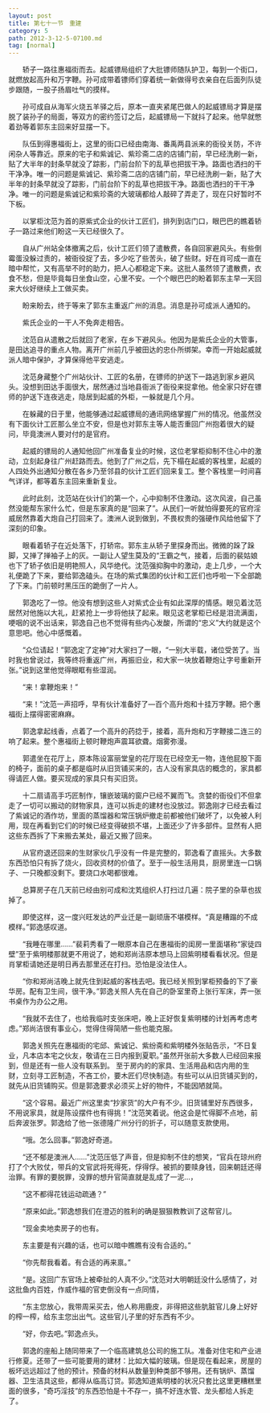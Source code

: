 ```yaml
---
layout: post
title: 第七十一节　重建
category: 5
path: 2012-3-12-5-07100.md
tag: [normal]
---
```


　　轿子一路往惠福街而去。起威镖局组织了大批镖师随队护卫，每到一个街口，就燃放起高升和万字鞭。孙可成带着镖师们穿着统一新做得号衣亲自在后面列队徒步跟随，一股子扬眉吐气的摸样。

　　孙可成自从海军火烧五羊驿之后，原本一直夹紧尾巴做人的起威镖局才算是摆脱了装孙子的局面，等双方的密约签订之后，起威镖局一下就抖了起来。他早就憋着劲等着郭东主回来好显摆一下。

　　队伍到得惠福街上，这里的街口已经由南海、番禹两县派来的衙役关防，不许闲杂人等靠近。原来的宅子和紫诚记、紫珍斋二店的店铺门前，早已经洗刷一新，贴了大半年的封条早就没了踪影，门前台阶下的乱草也把拔干净。路面也洒扫的干干净净。唯一的问题是紫诚记、紫珍斋二店的店铺门前，早已经洗刷一新，贴了大半年的封条早就没了踪影，门前台阶下的乱草也把拔干净。路面也洒扫的干干净净。唯一的问题是紫诚记和紫珍斋的大玻璃都给人敲碎了弄走了，现在只好暂时不下板。

　　以掌柜沈范为首的原紫式企业的伙计工匠们，排列到店门口，眼巴巴的瞧着轿子一路过来他们盼这一天已经很久了。

　　自从广州站全体撤离之后，伙计工匠们领了遣散费，各自回家避风头。有些倒霉蛋没躲过责的，被衙役捉了去，多少吃了些苦头，破了些财。好在肖可成一直在暗中帮忙，又有高举不时的助力，把人心都稳定下来。这批人虽然领了遣散费，衣食不愁，但是毕竟每日坐食山空，心里不安。一个个眼巴巴的盼着郭东主早一天回来大伙好继续上工做买卖。

　　盼来盼去，终于等来了郭东主重返广州的消息。消息是孙可成派人通知的。

　　紫氏企业的一干人不免奔走相告。

　　沈范自从遣散之后就回了老家，在乡下避风头。他因为是紫氏企业的大管事，是田达追寻的重点人物。离开广州前几乎被田达的忠仆所绑架。幸而一开始起威就派人暗中保护，才算保得他平安逃走。

　　沈范身藏整个广州站伙计、工匠的名册，在镖师的护送下一路逃到家乡避风头。没想到田达手面很大，居然通过当地县衙派了衙役来捉拿他。他全家只好在镖师的护送下连夜逃走，隐居到起威的外柜，一躲就是几个月。

　　在躲藏的日于里，他能够通过起威镖局的通讯网络掌握广州的情况。他虽然没有下面伙计工匠那么坐立不安，但是也对郭东主等人能否重回广州抱着很大的疑问，毕竟澳洲人要对付的是官府。

　　起威的镖局的人通知他回广州准备复业的时候，这位老掌柜抑制不住心中的激动，立刻起身往广州赶路而去。他到了广州之后，先下榻在起威的客栈里，起威的人四处外出通知分散在各乡乃至邻县的伙计工匠们回来复工。整个客栈里一时间喜气详详，都等着东主回来重新复业。

　　此时此刻，沈范站在伙计们的第一个，心中抑制不住激动。这次风波，自己虽然没能帮东家什么忙，但是东家真的是“回来了”。从民们一听就怕得要死的官府淫威居然靠着大炮自己打回来了。澳洲人说到做到，不畏权贵的强硬作风给他留下了深刻的印象。

　　眼看着轿子在近处落下，打轿帘。郭东主从轿子里探身而出。微微的跺了跺脚，又掸了掸袖子上的灰。一副让人望生莫及的“王霸之气，接着，后面的裴姑娘也下了轿子依旧是明艳照人，风华绝代。沈范强抑胸中的激动，走上几步，一个大礼便跪了下来，要给郭逸磕头。在场的紫式集团的伙计和工匠们也呼啦一下全部跪了下来。门前顿时黑压压的跪倒了一片人。

　　郭逸吃了一惊。他没有想到这些人对紫式企业有如此深厚的情感。眼见着沈范居然对他施以大礼，赶紧抢上一步将他扶了起来。眼见这老掌柜已经是泪流满面，哽咽的说不出话来，郭逸自己也不觉得有些内心发酸，所谓的“忠义”大约就是这个意思吧。他心中感慨着。

　　“众位请起！”郭逸定了定神”对大家扫了一眼，“一别大半载，诸位受苦了。当时我也曾说过，我等终将重返广州，再振旧业，和大家一块放着鞭炮让字号重新开张。”说到这里他觉得眼眶有些湿润。

　　“来！拿鞭炮来！”

　　“来！”沈范一声招呼，早有伙计准备好了―百个高升炮和十挂万字鞭。把个惠福街上摆得密密麻麻。

　　郭逸拿起线香，点着了一个高升的药捻于，接着，高升炮和万字鞭接二连三的响了起来。整个惠福街上顿时鞭炮声震耳欲聋。烟雾弥漫。

　　郭遣坐在花厅上，原本陈设富丽堂皇的花厅现在已经空无一物，连他屁股下面的椅子，面前的桌子都是临时从旧货铺买来的，古人没有家具店的概念的，家具都得请匠人做。要买现成的家具只有买旧货。

　　十二扇请高手巧匠制作，镶嵌玻璃的窗户已经不翼而飞。贪婪的衙役们不但拿走了一切可以搬动的财物家具，连可以拆走的建材也没放过。郭逸刚才已经去看过了紫诚记的酒作坊，里面的蒸馏器和常压锅炉撤走前都被他们破坏了，以免被人利用，现在再看到它们的时候已经变得破损不堪，上面还少了许多部件。显然有人把这些东西拆了下来搬去某处，最近又搬了回来。

　　从官府退还回来的生财家伙几乎没有一件是完整的，郭逸看了直摇头。大多数东西恐怕只有拆了烧火，回收资材的价值了。至于一般生活用具，厨房里连一口锅子、一只晚都没剩下。要烧口水喝都很难。

　　总算房子在几天前已经由别可成和沈芄组织人打扫过几遍：院子里的杂草也拔掉了。

　　即使这样，这一度兴旺发达的严业迁是一副顽唐不堪模样。“真是糟蹋的不成模样。”郭逸感叹道。

　　“我睡在哪里……”裴莉秀看了一眼原本自己在惠福街的闺房一里面堪称“家徒四壁”至于紫明楼那就更不用说了，她和郑尚洁原本想马上回紫明楼看看状况。但是肖掌柜请她还是明日再去那里还在打扫。恐怕是没法住人。

　　“你和郑尚洁晚上就先住到起威的客栈去吧。我已经关照到掌柜预备的下了豪华房。配有卫生间，很干净。”郭逸关照人先在自己的卧室里奇上张行军床，弄一张书桌作为办公之用。

　　“我就不去住了，也给我临时支张床吧，晚上正好恢复紫明楼的计划再考虑考虑。”郑尚洁很有事业心，觉得住得简陋一些也能克服。

　　郭逸关照先在惠福街的宅邱、紫诚记、紫纷斋和紫明楼外张贴告示，“不日复业，凡本店本宅之伙友，敬请在三日内报到夏职。”虽然开张前大多数人已经回来报到，但是还有一些人没有联系到。 至于房内的的家具、生活用品和店内用的生财，立刻寻工匠制造，不吝工价，要木匠们尽快制造。有些可以从旧货铺买到的，就先从旧货铺购买。但是郭逸要求必须买上好的物件，不能因陋就简。

　　“这个容易。最近广州这里卖“抄家货”的大户有不少。旧货铺里好东西很多，不用说家具，就是陈设摆件也有得挑！”沈范笑着说。他这会是忙得脚不点地，前后奔波张罗。郭逸给了他一张德隆广州分行的折子，可以随意支款使用。

　　“哦。怎么回事。”郭逸好奇道。

　　“还不郁是澳洲人……”沈范压低了声音，但是抑制不住的想笑，“官兵在琼州府打了个大败仗，带兵的文官武将死得死，俘得俘。被抓的要赎身钱，回来朝廷还得治罪。有罪的要脱罪，没罪的想升官简直就是乱成了一泥…，

　　“这不都得花钱运动疏通？”

　　“原来如此。”郭逸想我们在澄迈的胜利的确是狠狠教教训了这帮官儿。

　　“现金卖地卖房子的也有。

　　东主要是有兴趣的话，也可以暗中瞧瞧有没有合适的。”

　　“你先帮我看着。有合适的再来禀。”

　　“是。这回广东官场上被牵扯的人真不少。”沈范对大明朝廷没什么感情了，对这批鱼内百姓，作威作福的官吏倒没有一点同情，

　　“东主您放心，我带周采买去，他人称用鹿皮，非得把这些肮脏官儿身上好好的榨一榨，给东主您出出气。这些官儿子里的好东西有不少。

　　“好，你去吧。”郭逸点头。

　　郭逸的座船上随同带来了一个临高建筑总公司的施工队。准备对住宅和产业进行修夏。还带了一些可能要用的建材：比如大幅的玻璃。但是现在看起来，房屋的板坏远远超过了他的预计。预备的材料从数量到种类部不够用。还有锅炉、蒸馏器、卫生洁具这些，都得从临高订贷。郭逸知道紫明楼的状况只套比这里更糟糕里面的很多，“奇巧淫技”的东西恐怕是十不存一，搞不好连水管、龙头都给人拆走了。